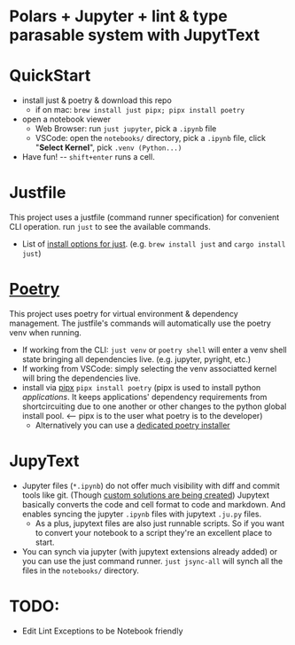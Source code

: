 # Polars + Jupyter + lint & type parasable system with JupytText

# QuickStart

- install just & poetry & download this repo
  - if on mac: `brew install just pipx; pipx install poetry`
- open a notebook viewer
  - Web Browser: run `just jupyter`, pick a `.ipynb` file
  - VSCode: open the `notebooks/` directory, pick a `.ipynb` file, click "**Select Kernel**", pick `.venv (Python...)`
- Have fun! -- `shift+enter` runs a cell.

# Justfile

This project uses a justfile (command runner specification) for convenient CLI operation.
run `just` to see the available commands.

- List of [install options for just](https://github.com/casey/just#packages). (e.g. `brew install just` and `cargo install just`)

# [Poetry](https://python-poetry.org/)

This project uses poetry for virtual environment & dependency management.
The justfile's commands will automatically use the poetry venv when running.

- If working from the CLI: `just venv` or `poetry shell` will enter a venv shell state bringing all dependencies live. (e.g. jupyter, pyright, etc.)
- If working from VSCode: simply selecting the venv associatted kernel will bring the dependencies live.
- install via [pipx](https://pipx.pypa.io/stable/) `pipx install poetry` (pipx is used to install python _applications_. It keeps applications' dependency requirements from shortcircuiting due to one another or other changes to the python global install pool. <-- pipx is to the user what poetry is to the developer)
  - Alternatively you can use a [dedicated poetry installer](https://python-poetry.org/docs/#installing-with-the-official-installer)

# JupyText

- Jupyter files (`*.ipynb`) do not offer much visibility with diff and commit tools like git. (Though [custom solutions are being created](https://github.blog/changelog/2023-03-01-feature-preview-rich-jupyter-notebook-diffs/)) Jupytext basically converts the code and cell format to code and markdown. And enables syncing the jupyter `.ipynb` files with jupytext `.ju.py` files.
  - As a plus, jupytext files are also just runnable scripts. So if you want to convert your notebook to a script they're an excellent place to start.
- You can synch via jupyter (with jupytext extensions already added) or you can use the just command runner. `just jsync-all` will synch all the files in the `notebooks/` directory.

# TODO:

- Edit Lint Exceptions to be Notebook friendly

